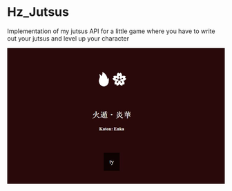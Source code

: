 # Hz_Jutsus

Implementation of my jutsus API for a little game where you have to write out your jutsus and level up your character

![alt text](./assets/screenshot.JPG "Screenshot of the game ")
